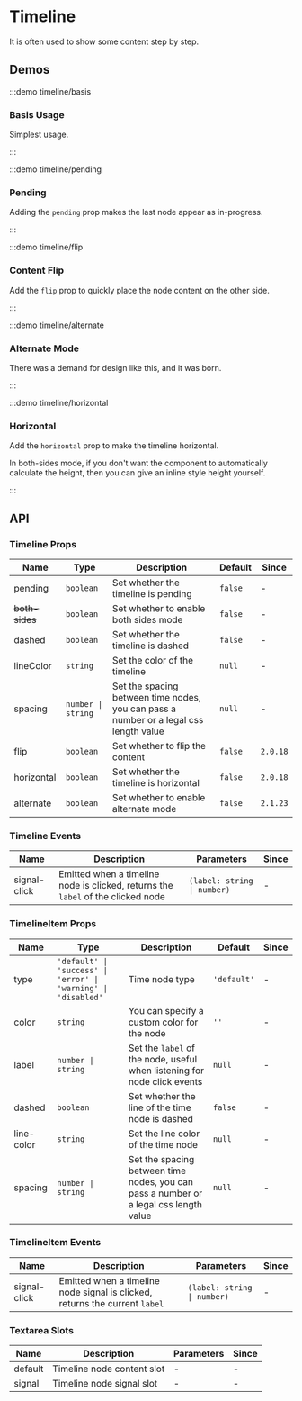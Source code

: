 # Timeline

It is often used to show some content step by step.

## Demos

:::demo timeline/basis

### Basis Usage

Simplest usage.

:::

:::demo timeline/pending

### Pending

Adding the `pending` prop makes the last node appear as in-progress.

:::

:::demo timeline/flip

### Content Flip

Add the `flip` prop to quickly place the node content on the other side.

:::

:::demo timeline/alternate

### Alternate Mode

There was a demand for design like this, and it was born.

:::

:::demo timeline/horizontal

### Horizontal

Add the `horizontal` prop to make the timeline horizontal.

In both-sides mode, if you don't want the component to automatically calculate the height, then you can give an inline style height yourself.

:::

## API

### Timeline Props

| Name           | Type               | Description                                                                           | Default | Since    |
| -------------- | ------------------ | ------------------------------------------------------------------------------------- | ------- | -------- |
| pending        | `boolean`          | Set whether the timeline is pending                                                   | `false` | -        |
| ~~both-sides~~ | `boolean`          | Set whether to enable both sides mode                                                 | `false` | -        |
| dashed         | `boolean`          | Set whether the timeline is dashed                                                    | `false` | -        |
| lineColor      | `string`           | Set the color of the timeline                                                         | `null`  | -        |
| spacing        | `number \| string` | Set the spacing between time nodes, you can pass a number or a legal css length value | `null`  | -        |
| flip           | `boolean`          | Set whether to flip the content                                                       | `false` | `2.0.18` |
| horizontal     | `boolean`          | Set whether the timeline is horizontal                                                | `false` | `2.0.18` |
| alternate      | `boolean`          | Set whether to enable alternate mode                                                  | `false` | `2.1.23` |

### Timeline Events

| Name         | Description                                                                      | Parameters                  | Since |
| ------------ | -------------------------------------------------------------------------------- | --------------------------- | ----- |
| signal-click | Emitted when a timeline node is clicked, returns the `label` of the clicked node | `(label: string \| number)` | -     |

### TimelineItem Props

| Name       | Type                                                           | Description                                                                           | Default     | Since |
| ---------- | -------------------------------------------------------------- | ------------------------------------------------------------------------------------- | ----------- | ----- |
| type       | `'default' \| 'success' \| 'error' \| 'warning' \| 'disabled'` | Time node type                                                                        | `'default'` | -     |
| color      | `string`                                                       | You can specify a custom color for the node                                           | `''`        | -     |
| label      | `number \| string`                                             | Set the `label` of the node, useful when listening for node click events              | `null`      | -     |
| dashed     | `boolean`                                                      | Set whether the line of the time node is dashed                                       | `false`     | -     |
| line-color | `string`                                                       | Set the line color of the time node                                                   | `null`      | -     |
| spacing    | `number \| string`                                             | Set the spacing between time nodes, you can pass a number or a legal css length value | `null`      | -     |

### TimelineItem Events

| Name         | Description                                                                 | Parameters                  | Since |
| ------------ | --------------------------------------------------------------------------- | --------------------------- | ----- |
| signal-click | Emitted when a timeline node signal is clicked, returns the current `label` | `(label: string \| number)` | -     |

### Textarea Slots

| Name    | Description                | Parameters | Since |
| ------- | -------------------------- | ---------- | ----- |
| default | Timeline node content slot | -          | -     |
| signal  | Timeline node signal slot  | -          | -     |
